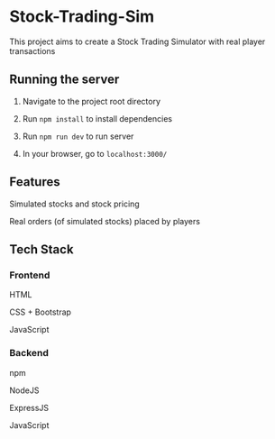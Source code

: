 # Stock-Trading-Sim

This project aims to create a Stock Trading Simulator with real player transactions

## Running the server

1. Navigate to the project root directory

2. Run `npm install` to install dependencies

3. Run `npm run dev` to run server

4. In your browser, go to `localhost:3000/`

## Features

Simulated stocks and stock pricing

Real orders (of simulated stocks) placed by players

## Tech Stack

### Frontend

HTML

CSS + Bootstrap

JavaScript

### Backend

npm

NodeJS

ExpressJS

JavaScript
